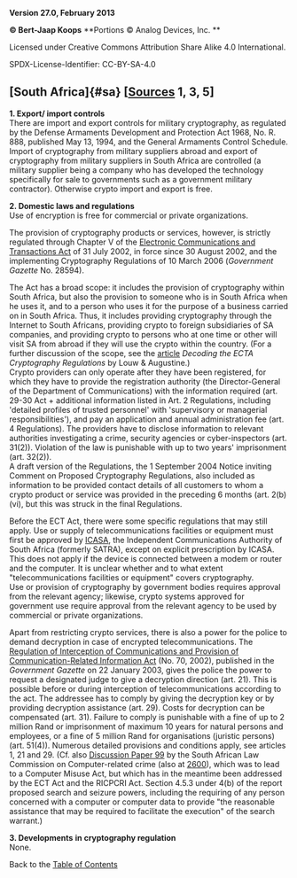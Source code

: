 **Version 27.0, February 2013**

**© Bert-Jaap Koops**
**Portions © Analog Devices, Inc. **  

Licensed under Creative Commons Attribution Share Alike 4.0 International.

SPDX-License-Identifier: CC-BY-SA-4.0

## [South Africa]{#sa} \[[Sources](cls-srce.htm) 1, 3, 5\]

**1. Export/ import controls**\
There are import and export controls for military cryptography, as
regulated by the Defense Armaments Development and Protection Act 1968,
No. R. 888, published May 13, 1994, and the General Armaments Control
Schedule. Import of cryptography from military suppliers abroad and
export of cryptography from military suppliers in South Africa are
controlled (a military supplier being a company who has developed the
technology specifically for sale to governments such as a government
military contractor). Otherwise crypto import and export is free.

**2. Domestic laws and regulations**\
Use of encryption is free for commercial or private organizations.

The provision of cryptography products or services, however, is strictly
regulated through Chapter V of the [Electronic Communications and
Transactions Act](http://www.internet.org.za/ect_act.html) of 31 July
2002, in force since 30 August 2002, and the implementing Cryptography
Regulations of 10 March 2006 (*Government Gazette* No. 28594). 

The Act has a broad scope: it includes the provision of cryptography
within South Africa, but also the provision to someone who is in South
Africa when he uses it, and to a person who uses it for the purpose of a
business carried on in South Africa. Thus, it includes providing
cryptography through the Internet to South Africans, providing crypto to
foreign subsidiaries of SA companies, and providing crypto to persons
who at one time or other will visit SA from abroad if they will use the
crypto within the country. (For a further discussion of the scope, see
the
[article](http://www.deneysreitz.co.za/pdf/news/WITHOUT%20PREJUDICE%2001%20May%202006%20Page%2028_29.pdf)
*Decoding the ECTA Cryptography Regulations* by Louw & Augustine.)\
Crypto providers can only operate after they have been registered, for
which they have to provide the registration authority (the
Director-General of the Department of Communications) with the
information required (art. 29-30 Act + additional information listed in
Art. 2 Regulations, including \'detailed profiles of trusted personnel\'
with \'supervisory or managerial responsibilities\'), and pay an
application and annual administration fee (art. 4 Regulations). The
providers have to disclose information to relevant authorities
investigating a crime, security agencies or cyber-inspectors (art.
31(2)). Violation of the law is punishable with up to two years\'
imprisonment (art. 32(2)).\
A draft version of the Regulations, the 1 September 2004 Notice inviting
Comment on Proposed Cryptography Regulations, also included as
information to be provided contact details of all customers to whom a
crypto product or service was provided in the preceding 6 months (art.
2(b)(vi), but this was struck in the final Regulations.

Before the ECT Act, there were some specific regulations that may still
apply. Use or supply of telecommunications facilities or equipment must
first be approved by [ICASA](http://www.icasa.org.za), the Independent
Communications Authority of South Africa (formerly SATRA), except on
explicit prescription by ICASA. This does not apply if the device is
connected between a modem or router and the computer. It is unclear
whether and to what extent \"telecommunications facilities or
equipment\" covers cryptography.\
Use or provision of cryptography by government bodies requires approval
from the relevant agency; likewise, crypto systems approved for
government use require approval from the relevant agency to be used by
commercial or private organizations.

Apart from restricting crypto services, there is also a power for the
police to demand decryption in case of encrypted telecommunications. The
[Regulation of Interception of Communications and Provision of
Communication-Related Information
Act](http://www.internet.org.za/ricpci.html) (No. 70, 2002), published
in the *Government Gazette* on 22 January 2003, gives the police the
power to request a designated judge to give a decryption direction (art.
21). This is possible before or during interception of
telecommunications according to the act. The addressee has to comply by
giving the decryption key or by providing decryption assistance (art.
29). Costs for decryption can be compensated (art. 31). Failure to
comply is punishable with a fine of up to 2 million Rand or imprisonment
of maximum 10 years for natural persons and employees, or a fine of 5
million Rand for organisations (juristic persons) (art. 51(4)). Numerous
detailed provisions and conditions apply, see articles 1, 21 and 29.
(Cf. also [Discussion Paper
99](http://wwwserver.law.wits.ac.za/salc/discussn/dp99.pdf) by the South
African Law Commission on Computer-related crime (also at
[2600](http://www.2600.co.za/articles/dp99.pdf)), which was to lead to a
Computer Misuse Act, but which has in the meantime been addressed by the
ECT Act and the RICPCRI Act. Section 4.5.3 under 4(b) of the report
proposed search and seizure powers, including the requiring of any
person concerned with a computer or computer data to provide \"the
reasonable assistance that may be required to facilitate the execution\"
of the search warrant.)

**3. Developments** **in cryptography regulation**\
None.

Back to the [Table of Contents](index.md)
